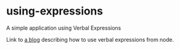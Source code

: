 # using-expressions
A simple application using Verbal Expressions 

Link to [a blog][1] describing how to use verbal expressions from node.


[1]: https://keyholesoftware.com/2017/05/22/regular-expressions-simple-verbalexpressions/

